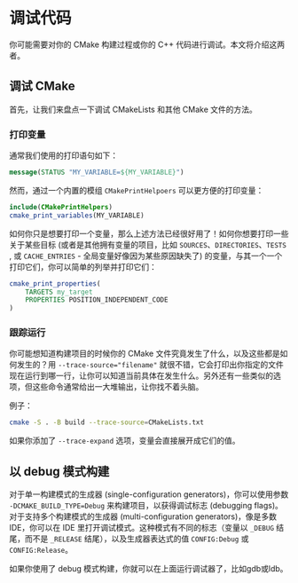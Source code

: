 # 调试代码

你可能需要对你的 CMake 构建过程或你的 C++ 代码进行调试。本文将介绍这两者。

## 调试 CMake

首先，让我们来盘点一下调试 CMakeLists 和其他 CMake 文件的方法。

### 打印变量

通常我们使用的打印语句如下：

```cmake
message(STATUS "MY_VARIABLE=${MY_VARIABLE}")
```

然而，通过一个内置的模组 `CMakePrintHelpoers` 可以更方便的打印变量：

```cmake
include(CMakePrintHelpers)
cmake_print_variables(MY_VARIABLE)
```

如何你只是想要打印一个变量，那么上述方法已经很好用了！如何你想要打印一些关于某些目标 (或者是其他拥有变量的项目，比如 `SOURCES`、`DIRECTORIES`、`TESTS` , 或 `CACHE_ENTRIES` - 全局变量好像因为某些原因缺失了) 的变量，与其一个一个打印它们，你可以简单的列举并打印它们：

```cmake
cmake_print_properties(
    TARGETS my_target
    PROPERTIES POSITION_INDEPENDENT_CODE
)
```


### 跟踪运行

你可能想知道构建项目的时候你的 CMake 文件究竟发生了什么，以及这些都是如何发生的？用 `--trace-source="filename"` 就很不错，它会打印出你指定的文件现在运行到哪一行，让你可以知道当前具体在发生什么。另外还有一些类似的选项，但这些命令通常给出一大堆输出，让你找不着头脑。

例子：

```bash
cmake -S . -B build --trace-source=CMakeLists.txt
```

如果你添加了 `--trace-expand` 选项，变量会直接展开成它们的值。


## 以 debug 模式构建

对于单一构建模式的生成器 (single-configuration generators)，你可以使用参数 `-DCMAKE_BUILD_TYPE=Debug` 来构建项目，以获得调试标志 (debugging flags)。对于支持多个构建模式的生成器 (multi-configuration generators)，像是多数IDE，你可以在 IDE 里打开调试模式。这种模式有不同的标志（变量以 `_DEBUG` 结尾，而不是 `_RELEASE` 结尾），以及生成器表达式的值 `CONFIG:Debug` 或 `CONFIG:Release`。

如果你使用了 debug 模式构建，你就可以在上面运行调试器了，比如gdb或ldb。
